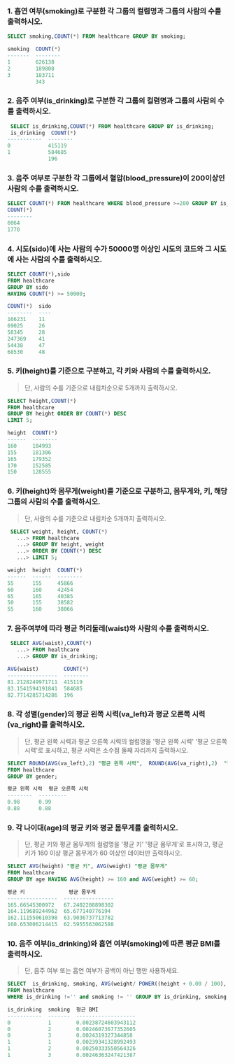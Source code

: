 ###  1. 흡연 여부(smoking)로 구분한 각 그룹의 컬렴명과 그룹의 사람의 수를 출력하시오.

```sql 
SELECT smoking,COUNT(*) FROM healthcare GROUP BY smoking;

smoking  COUNT(*)
-------  --------
1        626138
2        189808
3        183711
         343

```

###  2. 음주 여부(is_drinking)로 구분한 각 그룹의 컬렴명과 그룹의 사람의 수를 출력하시오.

```sql 
 SELECT is_drinking,COUNT(*) FROM healthcare GROUP BY is_drinking;
 is_drinking  COUNT(*)
-----------  --------
0            415119
1            584685
             196

```

### 3. 음주 여부로 구분한 각 그룹에서 혈압(blood_pressure)이 200이상인 사람의 수를 출력하시오.

```sql
SELECT COUNT(*) FROM healthcare WHERE blood_pressure >=200 GROUP BY is_drinking;
COUNT(*)
--------
6064
1770
```



### 4. 시도(sido)에 사는 사람의 수가 50000명 이상인 시도의 코드와 그 시도에 사는 사람의 수를 출력하시오.

```sql
SELECT COUNT(*),sido
FROM healthcare
GROUP BY sido
HAVING COUNT(*) >= 50000;

COUNT(*)  sido
--------  ----
166231    11
69025     26
58345     28
247369    41
54438     47
68530     48

```

### 5. 키(height)를 기준으로 구분하고, 각 키와 사람의 수를 출력하시오.

> 단, 사람의 수를 기준으로 내림차순으로 5개까지 출력하시오.

```sql
SELECT height,COUNT(*)
FROM healthcare
GROUP BY height ORDER BY COUNT(*) DESC
LIMIT 5;

height  COUNT(*)
------  --------
160     184993
155     181306
165     179352
170     152585
150     128555

```



### 6. 키(height)와 몸무게(weight)를 기준으로 구분하고, 몸무게와, 키, 해당 그룹의 사람의 수를 출력하시오. 

> 단, 사람의 수를 기준으로 내림차순 5개까지 출력하시오.

```sql
 SELECT weight, height, COUNT(*)
   ...> FROM healthcare
   ...> GROUP BY height, weight
   ...> ORDER BY COUNT(*) DESC
   ...> LIMIT 5;

weight  height  COUNT(*)
------  ------  --------
55      155     45866
60      160     42454
65      165     40385
50      155     38582
55      160     38066

```

### 7. 음주여부에 따라 평균 허리둘레(waist)와 사람의 수를 출력하시오.

```sql 
 SELECT AVG(waist),COUNT(*)
   ...> FROM healthcare
   ...> GROUP BY is_drinking;

AVG(waist)        COUNT(*)
----------------  --------
81.2128249971711  415119
83.1541594191841  584685
82.7714285714286  196

```



### 8. 각 성별(gender)의 평균 왼쪽 시력(va_left)과 평균 오른쪽 시력(va_right)를 출력하시오.

> 단, 평균 왼쪽 시력과 평균 오른쪽 시력의 컬럼명을 '평균 왼쪽 시력' '평균 오른쪽 시력'로 표시하고, 평균 시력은 소수점 둘째 자리까지 출력하시오.

```sql
SELECT ROUND(AVG(va_left),2) "평균 왼쪽 시력",  ROUND(AVG(va_right),2)  "평균 오른쪽 시력"
FROM healthcare
GROUP BY gender;

평균 왼쪽 시력  평균 오른쪽 시력
--------  ---------
0.98      0.99
0.88      0.88

```

### 9. 각 나이대(age)의 평균 키와 평균 몸무게를 출력하시오.

> 단, 평균 키와 평균 몸무게의 컬럼명을 '평균 키' '평균 몸무게'로 표시하고, 평균키가 160 이상 평균 몸무게가 60 이상인 데이터만 출력하시오.

```sql
SELECT AVG(height) "평균 키", AVG(weight) "평균 몸무게"
FROM healthcare
GROUP BY age HAVING AVG(height) >= 160 and AVG(weight) >= 60;

평균 키              평균 몸무게
----------------  ----------------
165.66545300972   67.2402208898302
164.119689244962  65.677140776194
162.111550610398  63.9036737713782
160.653006214415  62.5955563062588

```



### 10. 음주 여부(is_drinking)와 흡연 여부(smoking)에 따른 평균 BMI를 출력하시오.

> 단, 음주 여부 또는 흡연 여부가 공백이 아닌 행만 사용하세요.

```sql
SELECT  is_drinking, smoking, AVG(weight/ POWER((height + 0.00 / 100), 2)) '평균 BMI'
FROM healthcare
WHERE is_drinking !='' and smoking != '' GROUP BY is_drinking, smoking;

is_drinking  smoking  평균 BMI
-----------  -------  -------------------
0            1        0.00238724603943112
0            2        0.00246073677352605
0            3        0.0024319327344858
1            1        0.00239341328992493
1            2        0.00250333550564326
1            3        0.00246363247421387

```
